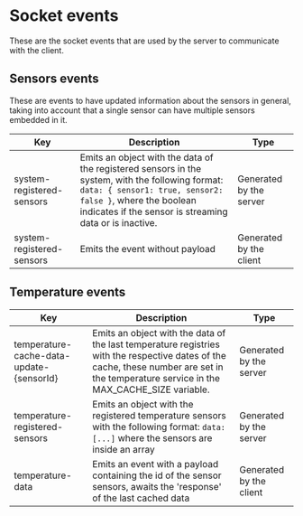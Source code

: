 # Socket events

These are the socket events that are used by the server to communicate with the client.

## Sensors events

These are events to have updated information about the sensors in general, taking into account that a single sensor can have multiple sensors embedded in it.

| Key             | Description                                                                | Type |
| ----------------- | ------------------------------------------------------------------ | ------ |
| system-registered-sensors | Emits an object with the data of the registered sensors in the system, with the following format: `data: { sensor1: true, sensor2: false }`, where the boolean indicates if the sensor is streaming data or is inactive. | Generated by the server |
| system-registered-sensors | Emits the event without payload | Generated by the client |

## Temperature events

| Key             | Description                                                                | Type |
| ----------------- | ------------------------------------------------------------------ | ------ |
| temperature-cache-data-update-{sensorId} | Emits an object with the data of the last temperature registries with the respective dates of the cache, these number are set in the temperature service in the MAX_CACHE_SIZE variable. | Generated by the server |
| temperature-registered-sensors | Emits an object with the registered temperature sensors with the following format: `data: [...]` where the sensors are inside an array | Generated by the server |
| temperature-data | Emits an event with a payload containing the id of the sensor sensors, awaits the 'response' of the last cached data | Generated by the client |
